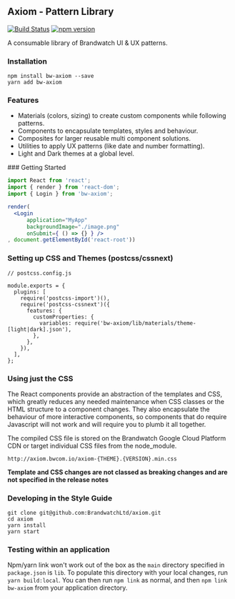 ## Axiom - Pattern Library

[![Build Status](https://travis-ci.org/BrandwatchLtd/axiom.svg?branch=master)](https://travis-ci.org/BrandwatchLtd/axiom)
[![npm version](https://badge.fury.io/js/bw-axiom.svg)](https://badge.fury.io/js/bw-axiom)

A consumable library of Brandwatch UI & UX patterns. 

### Installation

```
npm install bw-axiom --save
yarn add bw-axiom
```


### Features

* Materials (colors, sizing) to create custom components while following patterns.
* Components to encapsulate templates, styles and behaviour. 
* Composites for larger reusable multi component solutions.
* Utilities to apply UX patterns (like date and number formatting).
* Light and Dark themes at a global level. 

### Getting Started

```jsx
import React from 'react';
import { render } from 'react-dom';
import { Login } from 'bw-axiom';

render(
  <Login 
      application="MyApp"
      backgroundImage="./image.png"
      onSubmit={ () => {} } />
, document.getElementById('react-root'))
```

### Setting up CSS and Themes (postcss/cssnext)
```
// postcss.config.js

module.exports = {
  plugins: [
    require('postcss-import')(),
    require('postcss-cssnext')({
      features: {
        customProperties: {
          variables: require('bw-axiom/lib/materials/theme-[light|dark].json'),
        },
      },
    }),
  ],
};
```

### Using just the CSS

The React components provide an abstraction of the templates and CSS, which greatly reduces any needed maintenance when CSS classes or the HTML structure to a component changes. They also encapsulate the behaviour of more interactive components, so components that do require Javascript will not work and will require you to plumb it all together.

The compiled CSS file is stored on the Brandwatch Google Cloud Platform CDN or target individual CSS files from the node_module.

```
http://axiom.bwcom.io/axiom-{THEME}.{VERSION}.min.css
```

**Template and CSS changes are not classed as breaking changes and are not specified in the release notes**

### Developing in the Style Guide 

```
git clone git@github.com:BrandwatchLtd/axiom.git
cd axiom 
yarn install
yarn start
```

### Testing within an application

Npm/yarn link won't work out of the box as the `main` directory specified in `package.json` is `lib`. To populate this directory with your local changes, run `yarn build:local`. You can then run `npm link` as normal, and then `npm link bw-axiom` from your application directory.
